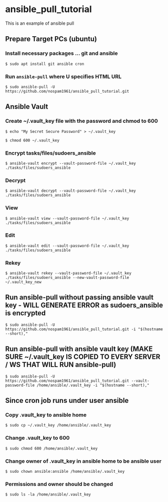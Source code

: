 # ansible_pull_tutorial
This is an example of ansible pull

## Prepare Target PCs (ubuntu)

### Install necessary packages ... git and ansible

`$ sudo apt install git ansible cron`

### Run `ansible-pull` where U specifies HTML URL

`$ sudo ansible-pull -U https://github.com/nospam1961/ansible_pull_tutorial.git`

## Ansible Vault

### Create ~/.vault_key file with the password and chmod to 600

`$ echo "My Secret Secure Password" > ~/.vault_key`

`$ chmod 600 ~/.vault_key`

### Encrypt tasks/files/sudoers_ansible

`$ ansible-vault encrypt --vault-password-file ~/.vault_key ./tasks/files/sudoers_ansible`

### Decrypt

`$ ansible-vault decrypt --vault-password-file ~/.vault_key ./tasks/files/sudoers_ansible`

### View

`$ ansible-vault view --vault-password-file ~/.vault_key ./tasks/files/sudoers_ansible`

### Edit

`$ ansible-vault edit --vault-password-file ~/.vault_key ./tasks/files/sudoers_ansible`

### Rekey

`$ ansible-vault rekey --vault-password-file ~/.vault_key ./tasks/files/sudoers_ansible --new-vault-password-file ~/.vault_key_new`

## Run ansible-pull without passing ansible vault key - WILL GENERATE ERROR as sudoers_ansible is encrypted

`$ sudo ansible-pull -U https://github.com/nospam1961/ansible_pull_tutorial.git -i "$(hostname --short),"`

## Run ansible-pull with ansible vault key (MAKE SURE ~/.vault_key IS COPIED TO EVERY SERVER / WS THAT WILL RUN ansible-pull)

`$ sudo ansible-pull -U https://github.com/nospam1961/ansible_pull_tutorial.git --vault-password-file /home/ansible/.vault_key -i "$(hostname --short),"`

## Since cron job runs under user ansible

### Copy .vault_key to ansible home

`$ sudo cp ~/.vault_key /home/ansible/.vault_key`

### Change .vault_key to 600

`$ sudo chmod 600 /home/ansible/.vault_key` 

### Change owner of .vault_key in ansible home to be ansible user

`$ sudo chown ansible:ansible /home/ansible/.vault_key`

### Permissions and owner should be changed

`$ sudo ls -la /home/ansible/.vault_key`
